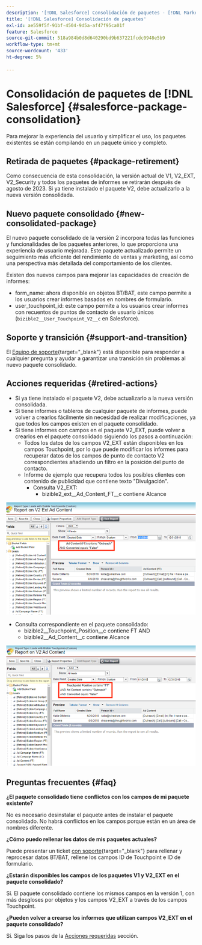 ```yaml
---
description: '[!DNL Salesforce] Consolidación de paquetes - [!DNL Marketo Measure]'
title: '[!DNL Salesforce] Consolidación de paquetes'
exl-id: ae559f5f-91bf-4504-9d5a-af47f95ca01f
feature: Salesforce
source-git-commit: 518a984b0d8d640290bd9b637221fcdc0948e5b9
workflow-type: tm+mt
source-wordcount: '433'
ht-degree: 5%

---
```


# Consolidación de paquetes de [!DNL Salesforce] {#salesforce-package-consolidation}

Para mejorar la experiencia del usuario y simplificar el uso, los paquetes existentes se están compilando en un paquete único y completo.

## Retirada de paquetes {#package-retirement}

Como consecuencia de esta consolidación, la versión actual de V1, V2_EXT, V2_Security y todos los paquetes de informes se retirarán después de agosto de 2023. Si ya tiene instalado el paquete V2, debe actualizarlo a la nueva versión consolidada.

## Nuevo paquete consolidado {#new-consolidated-package}

El nuevo paquete consolidado de la versión 2 incorpora todas las funciones y funcionalidades de los paquetes anteriores, lo que proporciona una experiencia de usuario mejorada. Este paquete actualizado permite un seguimiento más eficiente del rendimiento de ventas y marketing, así como una perspectiva más detallada del comportamiento de los clientes.

Existen dos nuevos campos para mejorar las capacidades de creación de informes:

* form_name: ahora disponible en objetos BT/BAT, este campo permite a los usuarios crear informes basados en nombres de formulario.
* user_touchpoint_id: este campo permite a los usuarios crear informes con recuentos de puntos de contacto de usuario únicos (`bizible2__User_Touchpoint_V2__c` en Salesforce).

## Soporte y transición {#support-and-transition}

El [Equipo de soporte](https://nation.marketo.com/t5/support/ct-p/Support){target="_blank"} está disponible para responder a cualquier pregunta y ayudar a garantizar una transición sin problemas al nuevo paquete consolidado.

## Acciones requeridas {#retired-actions}

* Si ya tiene instalado el paquete V2, debe actualizarlo a la nueva versión consolidada.
* Si tiene informes o tableros de cualquier paquete de informes, puede volver a crearlos fácilmente sin necesidad de realizar modificaciones, ya que todos los campos existen en el paquete consolidado.
* Si tiene informes con campos en el paquete V2_EXT, puede volver a crearlos en el paquete consolidado siguiendo los pasos a continuación:
   * Todos los datos de los campos V2_EXT están disponibles en los campos Touchpoint, por lo que puede modificar los informes para recuperar datos de los campos de punto de contacto V2 correspondientes añadiendo un filtro en la posición del punto de contacto.
   * Informe de ejemplo que recupera todos los posibles clientes con contenido de publicidad que contiene texto &quot;Divulgación&quot;.
      * Consulta V2_EXT:
         * bizible2_ext__Ad_Content_FT__c contiene Alcance

![](assets/package-consolidation-1.png)

* Consulta correspondiente en el paquete consolidado:
   * bizible2__Touchpoint_Position__c contiene FT AND
   * bizible2__Ad_Content__c contiene Alcance

![](assets/salesforce-package-consolidation-2.png)

## Preguntas frecuentes {#faq}

**¿El paquete consolidado tiene conflictos con los campos de mi paquete existente?**

No es necesario desinstalar el paquete antes de instalar el paquete consolidado. No habrá conflictos en los campos porque están en un área de nombres diferente.

**¿Cómo puedo rellenar los datos de mis paquetes actuales?**

Puede presentar un ticket [con soporte](https://nation.marketo.com/t5/support/ct-p/Support){target="_blank"} para rellenar y reprocesar datos BT/BAT, rellene los campos ID de Touchpoint e ID de formulario.

**¿Estarán disponibles los campos de los paquetes V1 y V2_EXT en el paquete consolidado?**

Sí. El paquete consolidado contiene los mismos campos en la versión 1, con más desgloses por objetos y los campos V2_EXT a través de los campos Touchpoint.

**¿Pueden volver a crearse los informes que utilizan campos V2_EXT en el paquete consolidado?**

Sí. Siga los pasos de la [Acciones requeridas](#retired-actions) sección.
